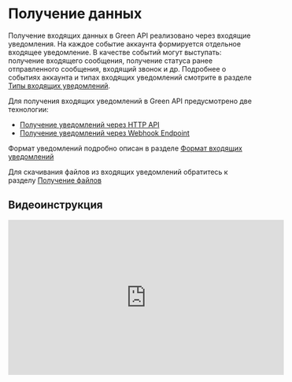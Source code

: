 # Получение данных

Получение входящих данных в Green API реализовано через входящие уведомления. На каждое событие аккаунта формируется отдельное входящее уведомление. В качестве событий могут выступать: получение входящего сообщения, получение статуса ранее отправленного сообщения, входящий звонок и др. Подробнее о событиях аккаунта и типах входящих уведомлений смотрите в разделе [Типы входящих уведомлений](notifications-format/type-webhook.md). 

Для получения входящих уведомлений в Green API предусмотрено две технологии:

- [Получение уведомлений через HTTP API](technology-http-api.md)
- [Получение уведомлений через Webhook Endpoint](technology-webhook-endpoint.md)

Формат уведомлений подробно описан в разделе [Формат входящих уведомлений](notifications-format/index.md)

Для скачивания файлов из входящих уведомлений обратитесь к разделу [Получение файлов](files/DownloadFile.md)

## Видеоинструкция

<center>
<iframe width="560" height="315" src="https://www.youtube.com/embed/tyezVCxMugY" title="YouTube video player" frameborder="0" allow="accelerometer; autoplay; clipboard-write; encrypted-media; gyroscope; picture-in-picture; web-share" allowfullscreen></iframe>
</center>